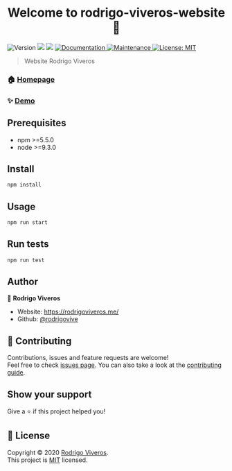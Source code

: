 <h1 align="center">Welcome to rodrigo-viveros-website 👋</h1>
<p>
  <img alt="Version" src="https://img.shields.io/badge/version-0.1.0-blue.svg?cacheSeconds=2592000" />
  <img src="https://img.shields.io/badge/npm-%3E%3D5.5.0-blue.svg" />
  <img src="https://img.shields.io/badge/node-%3E%3D9.3.0-blue.svg" />
  <a href="https://github.com/rodrigovive/website#readme" target="_blank">
    <img alt="Documentation" src="https://img.shields.io/badge/documentation-yes-brightgreen.svg" />
  </a>
  <a href="https://github.com/rodrigovive/website/graphs/commit-activity" target="_blank">
    <img alt="Maintenance" src="https://img.shields.io/badge/Maintained%3F-yes-green.svg" />
  </a>
  <a href="https://github.com/rodrigovive/website/blob/master/LICENSE" target="_blank">
    <img alt="License: MIT" src="https://img.shields.io/github/license/rodrigovive/rodrigo-viveros-website" />
  </a>
</p>

> Website Rodrigo Viveros

### 🏠 [Homepage](https://rodrigoviveros.me/)

### ✨ [Demo](https://rodrigoviveros.me/)

## Prerequisites

- npm >=5.5.0
- node >=9.3.0

## Install

```sh
npm install
```

## Usage

```sh
npm run start
```

## Run tests

```sh
npm run test
```

## Author

👤 **Rodrigo Viveros**

* Website: https://rodrigoviveros.me/
* Github: [@rodrigovive](https://github.com/rodrigovive)

## 🤝 Contributing

Contributions, issues and feature requests are welcome!<br />Feel free to check [issues page](https://github.com/rodrigovive/website/issues). You can also take a look at the [contributing guide](https://github.com/rodrigovive/website/blob/master/CONTRIBUTING.md).

## Show your support

Give a ⭐️ if this project helped you!

## 📝 License

Copyright © 2020 [Rodrigo Viveros](https://github.com/rodrigovive).<br />
This project is [MIT](https://github.com/rodrigovive/website/blob/master/LICENSE) licensed.
